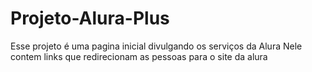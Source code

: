# Projeto-Alura-Plus
Esse projeto é uma pagina inicial divulgando os serviços da Alura
Nele contem links que redirecionam as pessoas  para o site da alura 
